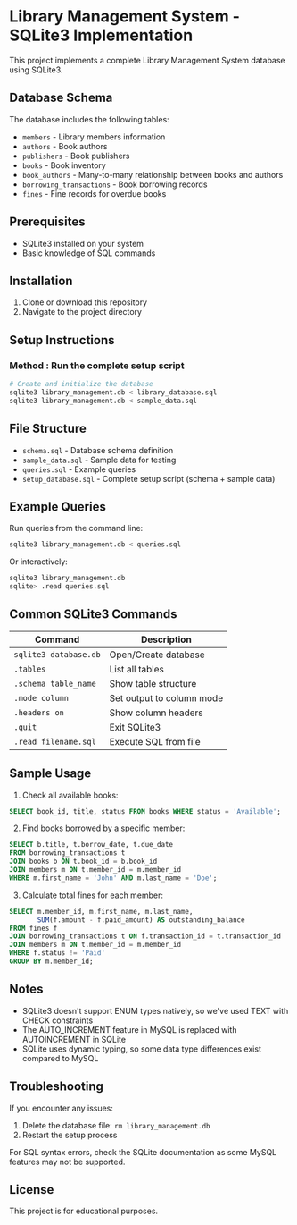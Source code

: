 # Library Management System - SQLite3 Implementation

This project implements a complete Library Management System database using SQLite3.

## Database Schema

The database includes the following tables:
- `members` - Library members information
- `authors` - Book authors
- `publishers` - Book publishers
- `books` - Book inventory
- `book_authors` - Many-to-many relationship between books and authors
- `borrowing_transactions` - Book borrowing records
- `fines` - Fine records for overdue books

## Prerequisites

- SQLite3 installed on your system
- Basic knowledge of SQL commands

## Installation

1. Clone or download this repository
2. Navigate to the project directory

## Setup Instructions

### Method : Run the complete setup script

```bash
# Create and initialize the database
sqlite3 library_management.db < library_database.sql
sqlite3 library_management.db < sample_data.sql
```



## File Structure

- `schema.sql` - Database schema definition
- `sample_data.sql` - Sample data for testing
- `queries.sql` - Example queries
- `setup_database.sql` - Complete setup script (schema + sample data)

## Example Queries

Run queries from the command line:
```bash
sqlite3 library_management.db < queries.sql
```

Or interactively:
```bash
sqlite3 library_management.db
sqlite> .read queries.sql
```

## Common SQLite3 Commands

| Command | Description |
|---------|-------------|
| `sqlite3 database.db` | Open/Create database |
| `.tables` | List all tables |
| `.schema table_name` | Show table structure |
| `.mode column` | Set output to column mode |
| `.headers on` | Show column headers |
| `.quit` | Exit SQLite3 |
| `.read filename.sql` | Execute SQL from file |

## Sample Usage

1. Check all available books:
```sql
SELECT book_id, title, status FROM books WHERE status = 'Available';
```

2. Find books borrowed by a specific member:
```sql
SELECT b.title, t.borrow_date, t.due_date 
FROM borrowing_transactions t
JOIN books b ON t.book_id = b.book_id
JOIN members m ON t.member_id = m.member_id
WHERE m.first_name = 'John' AND m.last_name = 'Doe';
```

3. Calculate total fines for each member:
```sql
SELECT m.member_id, m.first_name, m.last_name, 
       SUM(f.amount - f.paid_amount) AS outstanding_balance
FROM fines f
JOIN borrowing_transactions t ON f.transaction_id = t.transaction_id
JOIN members m ON t.member_id = m.member_id
WHERE f.status != 'Paid'
GROUP BY m.member_id;
```

## Notes

- SQLite3 doesn't support ENUM types natively, so we've used TEXT with CHECK constraints
- The AUTO_INCREMENT feature in MySQL is replaced with AUTOINCREMENT in SQLite
- SQLite uses dynamic typing, so some data type differences exist compared to MySQL

## Troubleshooting

If you encounter any issues:
1. Delete the database file: `rm library_management.db`
2. Restart the setup process

For SQL syntax errors, check the SQLite documentation as some MySQL features may not be supported.

## License

This project is for educational purposes.
